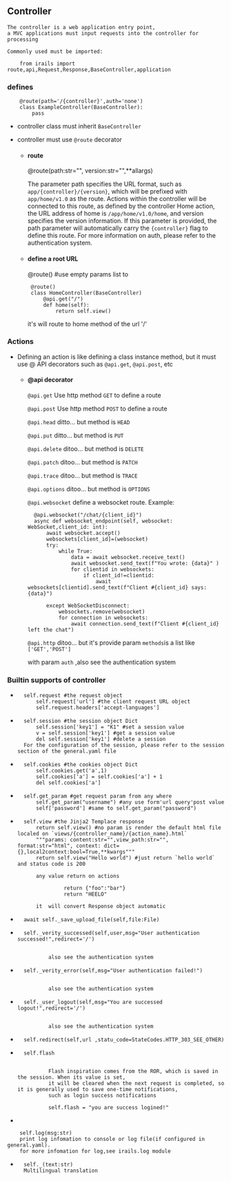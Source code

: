  
## Controller

    The controller is a web application entry point, 
    a MVC applications must input requests into the controller for processing

    Commonly used must be imported:

        from irails import route,api,Request,Response,BaseController,application

### defines

        @route(path='/{controller}',auth='none')
        class ExampleController(BaseController):
            pass
        
* controller class must inherit `BaseController`
* controller must use `@route` decorator

    -  #### route  
        @route(path:str="", version:str="",**allargs) 

        The parameter path specifies the URL format, such as `app/{controller}/{version}`, which will be prefixed with `app/home/v1.0` as the route. Actions within the controller will be connected to this route, as defined by the controller
        Home action, the URL address of home is `/app/home/v1.0/home`, and version specifies the version information. If this parameter is provided, the path parameter will automatically carry the `{controller}` flag to define this route. For more information on auth, please refer to the authentication system.

    -  #### define a root URL 
       @route() #use empty params list to 

       
            @route()
            class HomeController(BaseController)
                @api.get("/")
                def home(self):
                    return self.view()
         
        it's will route to home method of the url '/'

### Actions
*   Defining an action is like defining a class instance method, 
    but it must use @ API decorators such as `@api.get`, `@api.post`, etc

    - #### @api decorator
        `@api.get`
        Use http method `GET` to define a route

        `@api.post`
        Use http method `POST` to define a route

        `@api.head`   ditto... but method is `HEAD`

        `@api.put`    ditto... but method is `PUT`

        `@api.delete` ditoo... but method is `DELETE`

        `@api.patch` ditoo... but method is `PATCH`

        `@api.trace`  ditoo... but method is `TRACE`

        `@api.options`  ditoo... but method is `OPTIONS`

        `@api.websocket`  define a websocket route. Example:

            @api.websocket("/chat/{client_id}")
            async def websocket_endpoint(self, websocket: WebSocket,client_id: int):
                await websocket.accept()
                websockets[client_id]=(websocket)
                try:
                    while True:
                        data = await websocket.receive_text()
                        await websocket.send_text(f"You wrote: {data}" )
                        for clientid in websockets:
                            if client_id!=clientid:
                                await websockets[clientid].send_text(f"Client #{client_id} says: {data}")
                        
                except WebSocketDisconnect:
                    websockets.remove(websocket)
                    for connection in websockets:
                        await connection.send_text(f"Client #{client_id} left the chat")

        `@api.http` ditoo... but it's provide param `methods`is a list like `['GET','POST']`

        with param `auth` ,also see the authentication system 


### Builtin supports of controller
     

* 
        self.request #the request object  
            self.request['url'] #the client request URL object
            self.request.headers['accept-languages'] 
* 
        self.session #the session object Dict
            self.session['key1'] = "K1" #set a session value
            v = self.session['key1'] #get a session value
            del self.session['key1'] #delete a session
        For the configuration of the session, please refer to the session section of the general.yaml file

* 
        self.cookies #the cookies object Dict
            self.cookies.get('a',1)
            self.cookies['a'] = self.cookies['a'] + 1
            del self.cookies['a']
* 
        self.get_param #get request param from any where
            self.get_param("username") #any use form'url query'post value
            self['password'] #same to self.get_param("password")
* 
        self.view #the Jinja2 Templace response 
            return self.view() #no param is render the default html file localed on `views/{controller_name}/{action_name}.html`
            """params: content:str="",view_path:str="", format:str="html", context: dict={},local2context:bool=True,**kwargs"""
            return self.view("Hello world") #just return `hello world` and status code is 200

            any value return on actions

                     return {"foo":"bar"} 
                     return "HEELO" 

            it  will convert Response object automatic

* 
        await self._save_upload_file(self,file:File) 

*       
        self._verity_successed(self,user,msg="User authentication successed!",redirect='/')


                also see the authentication system

* 
        self._verity_error(self,msg="User authentication failed!")


                also see the authentication system

* 
        self._user_logout(self,msg="You are successed logout!",redirect='/')


                also see the authentication system

* 
        self.redirect(self,url ,statu_code=StateCodes.HTTP_303_SEE_OTHER) 

* 
        self.flash


                Flash inspiration comes from the ROR, which is saved in the session. When its value is set, 
                it will be cleared when the next request is completed, so it is generally used to save one-time notifications,
                such as login success notifications
                
                self.flash = "you are success logined!"

* 

        self.log(msg:str)
        print log infomation to console or log file(if configured in general.yaml).
        for more infomation for log,see irails.log module

* 
        self._(text:str)
        Multilingual translation